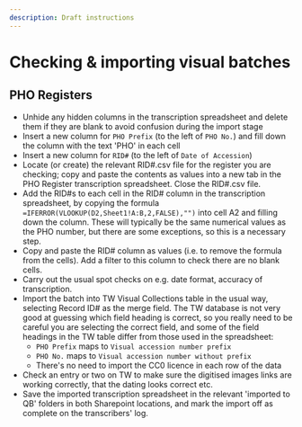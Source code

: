 ```yaml
---
description: Draft instructions
---
```


# Checking & importing visual batches

## PHO Registers

* Unhide any hidden columns in the transcription spreadsheet and delete them if they are blank to avoid confusion during the import stage
* Insert a new column for `PHO Prefix` (to the left of `PHO No.`) and fill down the column with the text 'PHO' in each cell
* Insert a new column for `RID#` (to the left of `Date of Accession`)
* Locate (or create) the relevant RID#.csv file for the register you are checking; copy and paste the contents as values into a new tab in the PHO Register transcription spreadsheet. Close the RID#.csv file.
* Add the RID#s to each cell in the RID# column in the transcription spreadsheet, by copying the formula `=IFERROR(VLOOKUP(D2,Sheet1!A:B,2,FALSE),"")` into cell A2 and filling down the column. These will typically be the same numerical values as the PHO number, but there are some exceptions, so this is a necessary step.
* Copy and paste the RID# column as values (i.e. to remove the formula from the cells). Add a filter to this column to check there are no blank cells.
* Carry out the usual spot checks on e.g. date format, accuracy of transcription.&#x20;
* Import the batch into TW Visual Collections table in the usual way, selecting Record ID# as the merge field. The TW database is not very good at guessing which field heading is correct, so you really need to be careful you are selecting the correct field, and some of the field headings in the TW table differ from those used in the spreadsheet:
  * `PHO Prefix` maps to `Visual accession number prefix`
  * `PHO No.` maps to `Visual accession number without prefix`
  * There's no need to import the CC0 licence in each row of the data
* Check an entry or two on TW to make sure the digitised images links are working correctly, that the dating looks correct etc.
* Save the imported transcription spreadsheet in the relevant 'imported to QB' folders in both Sharepoint locations, and mark the import off as complete on the transcribers' log.
